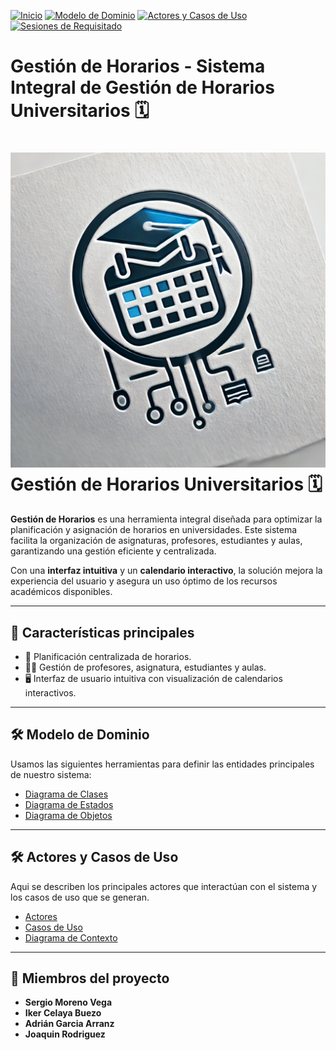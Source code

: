 [![Inicio](https://img.shields.io/badge/Inicio-blue)](#inicio)
[![Modelo de Dominio](https://img.shields.io/badge/Modelo%20de%20Dominio-blue)](#modelo-de-dominio)
[![Actores y Casos de Uso](https://img.shields.io/badge/Actores%20y%20Casos%20de%20Uso-blue)](#actores-y-casos-de-uso)
[![Sesiones de Requisitado](https://img.shields.io/badge/Sesiones%20de%20Requisitado-blue)](#sesiones-de-requisitado)


# Gestión de Horarios - Sistema Integral de Gestión de Horarios Universitarios 🗓️

# ![Gestión de Horarios](logo.png) Gestión de Horarios Universitarios 🗓️

**Gestión de Horarios** es una herramienta integral diseñada para optimizar la planificación y asignación de horarios en universidades. Este sistema facilita la organización de asignaturas, profesores, estudiantes y aulas, garantizando una gestión eficiente y centralizada.  

Con una **interfaz intuitiva** y un **calendario interactivo**, la solución mejora la experiencia del usuario y asegura un uso óptimo de los recursos académicos disponibles.

---

## 🚀 **Características principales**
- 📅 Planificación centralizada de horarios.
- 👩‍🏫 Gestión de profesores, asignatura, estudiantes y aulas.
- 🖥️ Interfaz de usuario intuitiva con visualización de calendarios interactivos.

---

## 🛠️ **Modelo de Dominio**
Usamos las siguientes herramientas para definir las entidades principales de nuestro sistema:
- [Diagrama de Clases](/modeloDelDominio/imagenes/DiagramaDeClases.svg)  
- [Diagrama de Estados](/modeloDelDominio/imagenes/DiagramaDeEstados.svg)  
- [Diagrama de Objetos](/modeloDelDominio/imagenes/DiagramaDeObjetos.svg)

---
## 🛠️ **Actores y Casos de Uso**
Aqui se describen los principales actores que interactúan con el sistema y los casos de uso que se generan.
- [Actores](/casosDeUso/actores/actores.png)  
- [Casos de Uso](/casosDeUso/imagenes)
- [Diagrama de Contexto](/casosDeUso/diagramaDeContexto/DiagramaDeContexto.svg)
---
## 👥 **Miembros del proyecto**
- **Sergio Moreno Vega**
- **Iker Celaya Buezo**
- **Adrián Garcia Arranz**
- **Joaquin Rodriguez**
